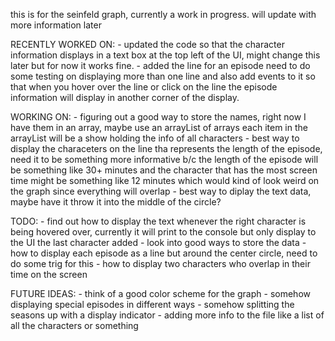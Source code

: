 this is for the seinfeld graph, currently a work in progress. will update with more information later

RECENTLY WORKED ON:
	- updated the code so that the character information displays in a text box at the top left of the UI, might change this later but for now it works fine. 
	- added the line for an episode need to do some testing on displaying more than one line and also add events to it so that when you hover over the line or click on the line the 
		episode information will display in another corner of the display. 

WORKING ON:
	- figuring out a good way to store the names, right now I have them in an array, maybe use an arrayList of arrays each item in the arrayList will be a show holding the info of all characters
	- best way to display the characeters on the line tha represents the length of the episode, need it to be something more informative b/c the length of the episode will be something like 30+ minutes 
		and the character that has the most screen time might be something like 12 minutes which would kind of look weird on the graph since everything will overlap
	- best way to diplay the text data, maybe have it throw it into the middle of the circle?
	
TODO:
	- find out how to display the text whenever the right character is being hovered over, currently it will print to the console but only display to the UI the last character added
	- look into good ways to store the data
	- how to display each episode as a line but around the center circle, need to do some trig for this
	- how to display two characters who overlap in their time on the screen
	
FUTURE IDEAS:
	- think of a good color scheme for the graph
	- somehow displaying special episodes in different ways
	- somehow splitting the seasons up with a display indicator
	- adding more info to the file like a list of all the characters or something
